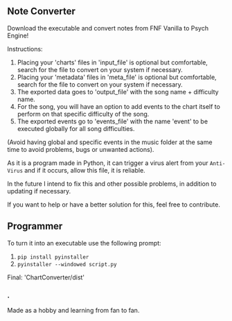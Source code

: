 ## Note Converter

Download the executable and convert notes from FNF Vanilla to Psych Engine!

Instructions:
1. Placing your 'charts' files in 'input_file' is optional but comfortable, search for the file to convert on your system if necessary.
2. Placing your 'metadata' files in 'meta_file' is optional but comfortable, search for the file to convert on your system if necessary.
3. The exported data goes to 'output_file' with the song name + difficulty name.
4. For the song, you will have an option to add events to the chart itself to perform on that specific difficulty of the song.
5. The exported events go to 'events_file' with the name 'event' to be executed globally for all song difficulties.

(Avoid having global and specific events in the music folder at the same time to avoid problems, bugs or unwanted actions).

As it is a program made in Python, it can trigger a virus alert from your `Anti-Virus` and if it occurs, allow this file, it is reliable.

In the future I intend to fix this and other possible problems, in addition to updating if necessary.

If you want to help or have a better solution for this, feel free to contribute.

## Programmer
To turn it into an executable use the following prompt:

1. `pip install pyinstaller`
2. `pyinstaller --windowed script.py`

Final: 'ChartConverter/dist'

### .

Made as a hobby and learning from fan to fan.

